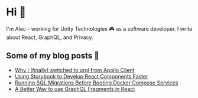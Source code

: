 # Hi 👋

I'm Alec - working for Unity Technologies 🎮 as a software developer. I write about React, GraphQL, and Privacy.

## Some of my blog posts 📝

- [Why I (finally) switched to urql from Apollo Client](https://blog.alec.coffee/why-switched-apollo-client-urql/)
- [Using Storybook to Develop React Components Faster](https://blog.alec.coffee/storybook-develop-react-components-faster/)
- [Running SQL Migrations Before Booting Docker Compose Services](https://blog.alec.coffee/running-sql-migrations-before-booting-docker-compose-services/)
- [A Better Way to use GraphQL Fragments in React](https://blog.alec.coffee/better-way-to-use-graphql-in-react/)
